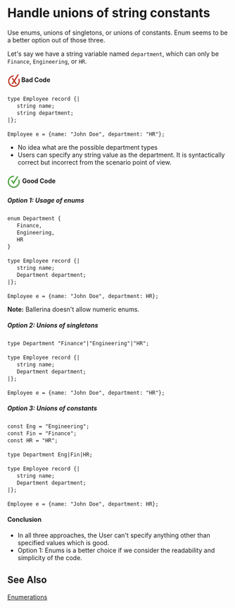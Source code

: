 # Handle unions of string constants

Use enums, unions of singletons, or unions of constants. Enum seems to be a better option out of those three.

Let's say we have a string variable named `department`, which can only be  `Finance`, `Engineering`, or `HR`.

<h4><img align="center" height="30" src="../img/BadCode.png"> Bad Code</h4>

```bal
type Employee record {|
   string name;
   string department;
|};
 
Employee e = {name: "John Doe", department: "HR"};
```
 
- No idea what are the possible department types
- Users can specify any string value as the department. It is syntactically correct but incorrect from the scenario point of view. 

<h4><img align="center" height="30" src="../img/GoodCode.png"> Good Code</h4>

<h5>Option 1: Usage of enums </h5>

```bal
enum Department {
   Finance,
   Engineering,
   HR
}
 
type Employee record {|
   string name;
   Department department;
|};
 
Employee e = {name: "John Doe", department: HR};
```

**Note:** Ballerina doesn't allow numeric enums.
   

<h5>Option 2: Unions of singletons</h5>

```bal
type Department "Finance"|"Engineering"|"HR";
 
type Employee record {|
   string name;
   Department department;
|};
 
Employee e = {name: "John Doe", department: "HR"};
```
 
<h5>Option 3: Unions of constants</h5>

```bal
const Eng = "Engineering";
const Fin = "Finance";
const HR = "HR";
 
type Department Eng|Fin|HR;
 
type Employee record {|
   string name;
   Department department;
|};
 
Employee e = {name: "John Doe", department: HR};
```

<h4>Conclusion</h4>

- In all three approaches, the User can't specify anything other than specified values which is good.
- Option 1: Enums is a better choice if we consider the readability and simplicity of the code.

## See Also

[Enumerations](https://ballerina.io/learn/language-basics/#enumerations)